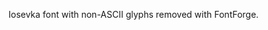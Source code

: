 <!-- SPDX-License-Identifier: Apache-2.0 -->
Iosevka font with non-ASCII glyphs removed with FontForge.
